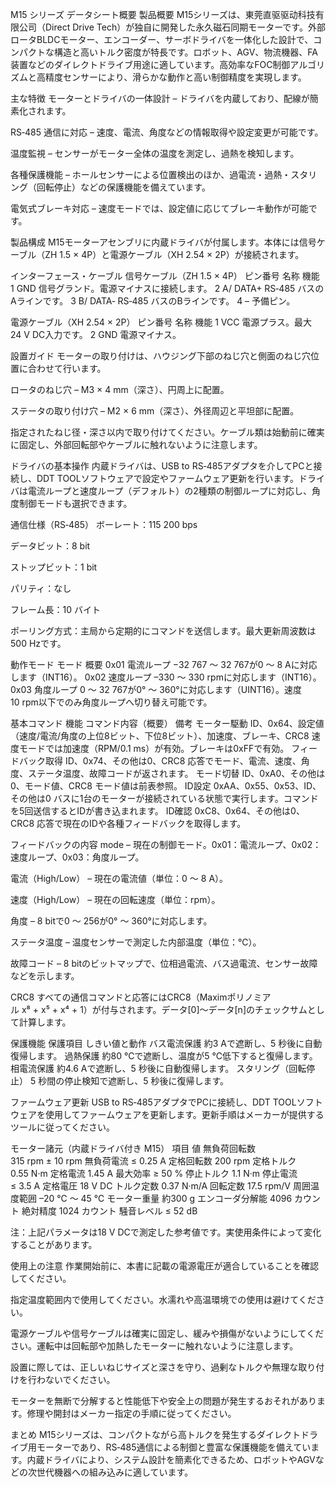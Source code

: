 M15 シリーズ データシート概要
製品概要
M15シリーズは、東莞直驱驱动科技有限公司（Direct Drive Tech）が独自に開発した永久磁石同期モーターです。外部ロータBLDCモーター、エンコーダー、サーボドライバを一体化した設計で、コンパクトな構造と高いトルク密度が特長です。ロボット、AGV、物流機器、FA装置などのダイレクトドライブ用途に適しています。高効率なFOC制御アルゴリズムと高精度センサーにより、滑らかな動作と高い制御精度を実現します。

主な特徴
モーターとドライバの一体設計 – ドライバを内蔵しており、配線が簡素化されます。

RS‑485 通信に対応 – 速度、電流、角度などの情報取得や設定変更が可能です。

温度監視 – センサーがモーター全体の温度を測定し、過熱を検知します。

各種保護機能 – ホールセンサーによる位置検出のほか、過電流・過熱・スタリング（回転停止）などの保護機能を備えています。

電気式ブレーキ対応 – 速度モードでは、設定値に応じてブレーキ動作が可能です。

製品構成
M15モーターアセンブリに内蔵ドライバが付属します。本体には信号ケーブル（ZH 1.5 × 4P）と電源ケーブル（XH 2.54 × 2P）が接続されます。

インターフェース・ケーブル
信号ケーブル（ZH 1.5 × 4P）
ピン番号 名称 機能
1 GND 信号グランド。電源マイナスに接続します。
2 A/ DATA+ RS‑485 バスのAラインです。
3 B/ DATA‑ RS‑485 バスのBラインです。
4 – 予備ピン。

電源ケーブル（XH 2.54 × 2P）
ピン番号 名称 機能
1 VCC 電源プラス。最大24 V DC入力です。
2 GND 電源マイナス。

設置ガイド
モーターの取り付けは、ハウジング下部のねじ穴と側面のねじ穴位置に合わせて行います。

ロータのねじ穴 – M3 × 4 mm（深さ）、円周上に配置。

ステータの取り付け穴 – M2 × 6 mm（深さ）、外径周辺と平坦部に配置。

指定されたねじ径・深さ以内で取り付けてください。ケーブル類は始動前に確実に固定し、外部回転部やケーブルに触れないように注意します。

ドライバの基本操作
内蔵ドライバは、USB to RS‑485アダプタを介してPCと接続し、DDT TOOLソフトウェアで設定やファームウェア更新を行います。ドライバは電流ループと速度ループ（デフォルト）の2種類の制御ループに対応し、角度制御モードも選択できます。

通信仕様（RS‑485）
ボーレート：115 200 bps

データビット：8 bit

ストップビット：1 bit

パリティ：なし

フレーム長：10 バイト

ポーリング方式：主局から定期的にコマンドを送信します。最大更新周波数は500 Hzです。

動作モード
モード 概要
0x01 電流ループ −32 767 ～ 32 767が0 ～ 8 Aに対応します（INT16）。
0x02 速度ループ –330 ～ 330 rpmに対応します（INT16）。
0x03 角度ループ 0 ～ 32 767が0° ～ 360°に対応します（UINT16）。速度10 rpm以下でのみ角度ループへ切り替え可能です。

基本コマンド
機能 コマンド内容（概要） 備考
モーター駆動 ID、0x64、設定値（速度/電流/角度の上位8ビット、下位8ビット）、加速度、ブレーキ、CRC8 速度モードでは加速度（RPM/0.1 ms）が有効。ブレーキは0xFFで有効。
フィードバック取得 ID、0x74、その他は0、CRC8 応答でモード、電流、速度、角度、ステータ温度、故障コードが返されます。
モード切替 ID、0xA0、その他は0、モード値、CRC8 モード値は前表参照。
ID設定 0xAA、0x55、0x53、ID、その他は0 バスに1台のモーターが接続されている状態で実行します。コマンドを5回送信するとIDが書き込まれます。
ID確認 0xC8、0x64、その他は0、CRC8 応答で現在のIDや各種フィードバックを取得します。

フィードバックの内容
mode – 現在の制御モード。0x01：電流ループ、0x02：速度ループ、0x03：角度ループ。

電流（High/Low） – 現在の電流値（単位：0 ～ 8 A）。

速度（High/Low） – 現在の回転速度（単位：rpm）。

角度 – 8 bitで0 ～ 256が0° ～ 360°に対応します。

ステータ温度 – 温度センサーで測定した内部温度（単位：℃）。

故障コード – 8 bitのビットマップで、位相過電流、バス過電流、センサー故障などを示します。

CRC8
すべての通信コマンドと応答にはCRC8（Maximポリノミアル x⁸ + x⁵ + x⁴ + 1）が付与されます。データ[0]～データ[n]のチェックサムとして計算します。

保護機能
保護項目 しきい値と動作
バス電流保護 約3 Aで遮断し、5 秒後に自動復帰します。
過熱保護 約80 ℃で遮断し、温度が5 ℃低下すると復帰します。
相電流保護 約4.6 Aで遮断し、5 秒後に自動復帰します。
スタリング（回転停止） 5 秒間の停止検知で遮断し、5 秒後に復帰します。

ファームウェア更新
USB to RS‑485アダプタでPCに接続し、DDT TOOLソフトウェアを使用してファームウェアを更新します。更新手順はメーカーが提供するツールに従ってください。

モーター諸元（内蔵ドライバ付き M15）
項目 値
無負荷回転数 315 rpm ± 10 rpm
無負荷電流 ≤ 0.25 A
定格回転数 200 rpm
定格トルク 0.55 N·m
定格電流 1.45 A
最大効率 ≥ 50 %
停止トルク 1.1 N·m
停止電流 ≤ 3.5 A
定格電圧 18 V DC
トルク定数 0.37 N·m/A
回転定数 17.5 rpm/V
周囲温度範囲 –20 ℃ ～ 45 ℃
モーター重量 約300 g
エンコーダ分解能 4096 カウント
絶対精度 1024 カウント
騒音レベル ≤ 52 dB

注：上記パラメータは18 V DCで測定した参考値です。実使用条件によって変化することがあります。

使用上の注意
作業開始前に、本書に記載の電源電圧が適合していることを確認してください。

指定温度範囲内で使用してください。水濡れや高温環境での使用は避けてください。

電源ケーブルや信号ケーブルは確実に固定し、緩みや損傷がないようにしてください。運転中は回転部や加熱したモーターに触れないように注意します。

設置に際しては、正しいねじサイズと深さを守り、過剰なトルクや無理な取り付けを行わないでください。

モーターを無断で分解すると性能低下や安全上の問題が発生するおそれがあります。修理や開封はメーカー指定の手順に従ってください。

まとめ
M15シリーズは、コンパクトながら高トルクを発生するダイレクトドライブ用モーターであり、RS‑485通信による制御と豊富な保護機能を備えています。内蔵ドライバにより、システム設計を簡素化できるため、ロボットやAGVなどの次世代機器への組み込みに適しています。

